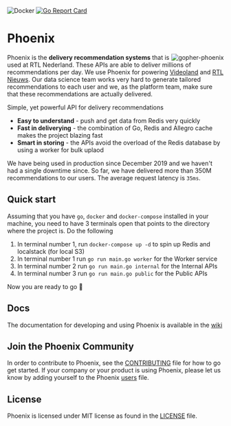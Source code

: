 ![Docker](https://github.com/rtlnl/phoenix/workflows/Docker/badge.svg?branch=master) [![Go Report Card](https://goreportcard.com/badge/github.com/rtlnl/phoenix)](https://goreportcard.com/report/github.com/rtlnl/phoenix)

# Phoenix

<a href="https://ibb.co/j6Mv7b5"><img src="https://i.ibb.co/j6Mv7b5/gopher-phoenix.png" align="right" alt="gopher-phoenix" border="0"></a>

Phoenix is the **delivery recommendation systems** that is used at RTL Nederland. These APIs are able to deliver millions of recommendations per day. We use Phoenix for powering [Videoland](https://www.videoland.com/) and [RTL Nieuws](https://www.rtlnieuws.nl/). Our data science team works very hard to generate tailored recommendations to each user and we, as the platform team, make sure that these recommendations are actually delivered.

Simple, yet powerful API for delivery recommendations

* **Easy to understand** - push and get data from Redis very quickly
* **Fast in deliverying** - the combination of Go, Redis and Allegro cache makes the project blazing fast
* **Smart in storing** - the APIs avoid the overload of the Redis database by using a worker for bulk uplaod

We have being used in production since December 2019 and we haven't had a single downtime since. So far, we have delivered more than 350M recommendations to our users. The average request latency is `35ms`.

## Quick start

Assuming that you have `go`, `docker` and `docker-compose` installed in your machine, you need to have 3 terminals open that points to the directory where the project is. Do the following

1. In terminal number 1, run `docker-compose up -d` to spin up Redis and localstack (for local S3)
2. In terminal number 1 run `go run main.go worker` for the Worker service
3. In terminal number 2 run `go run main.go internal` for the Internal APIs
4. In terminal number 3 run `go run main.go public` for the Public APIs

Now you are ready to go :rocket:

## Docs

The documentation for developing and using Phoenix is available in the [wiki](https://github.com/rtlnl/phoenix/wiki)

## Join the Phoenix Community
In order to contribute to Phoenix, see the [CONTRIBUTING](CONTRIBUTING.md) file for how to go get started.
If your company or your product is using Phoenix, please let us know by adding yourself to the Phoenix [users](USERS.md) file.

## License
Phoenix is licensed under MIT license as found in the [LICENSE](LICENSE.md) file.